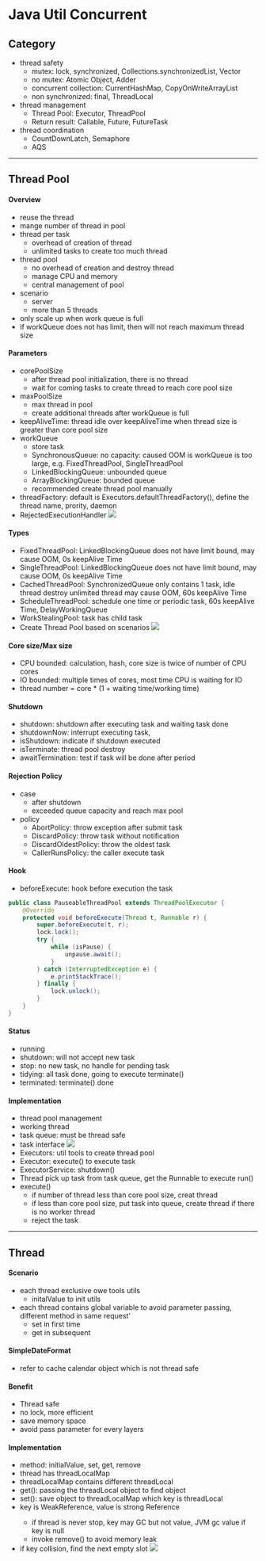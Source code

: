 # Java Util Concurrent

## Category
- thread safety
    + mutex: lock, synchronized, Collections.synchronizedList, Vector
    + no mutex: Atomic Object, Adder
    + concurrent collection: CurrentHashMap, CopyOnWriteArrayList
    + non synchronized: final, ThreadLocal
- thread management
    + Thread Pool: Executor, ThreadPool
    + Return result: Callable, Future, FutureTask
- thread coordination
    + CountDownLatch, Semaphore
    + AQS
***    
    
## Thread Pool
#### Overview
- reuse the thread
- mange number of thread in pool
- thread per task
    + overhead of creation of thread
    + unlimited tasks to create too much thread
 - thread pool
    + no overhead of creation and destroy thread
    + manage CPU and memory
    + central management of pool
- scenario
    + server
    + more than 5 threads
- only scale up when work queue is full
- if workQueue does not has limit, then will not reach maximum thread size  
#### Parameters
- corePoolSize
    + after thread pool initialization, there is no thread
    + wait for coming tasks to create thread to reach core pool size
- maxPoolSize
    + max thread in pool
    + create additional threads after workQueue is full
- keepAliveTime: thread idle over keepAliveTime when thread size is greater than core pool size
- workQueue
    + store task
    + SynchronousQueue: no capacity: caused OOM is workQueue is too large, e.g. FixedThreadPool, SingleThreadPool
    + LinkedBlockingQueue: unbounded queue
    + ArrayBlockingQueue: bounded queue
    + recommended create thread pool manually
- threadFactory: default is Executors.defaultThreadFactory(), define the thread name, prority, daemon
- RejectedExecutionHandler
![](images/Jietu20200505-233518.png)
#### Types
- FixedThreadPool: LinkedBlockingQueue does not have limit bound, may cause OOM, 0s keepAlive Time
- SingleThreadPool: LinkedBlockingQueue does not have limit bound, may cause OOM, 0s keepAlive Time
- CachedThreadPool: SynchronizedQueue only contains 1 task, idle thread destroy unlimited thread may cause OOM, 60s keepAlive Time
- ScheduleThreadPool: schedule one time or periodic task, 60s keepAlive Time, DelayWorkingQueue
- WorkStealingPool: task has child task
- Create Thread Pool based on scenarios
![](images/Jietu20200506-222612.png)
#### Core size/Max size
- CPU bounded: calculation, hash, core size is twice of number of CPU cores
- IO bounded: multiple times of cores, most time CPU is waiting for IO
- thread number = core * (1 + waiting time/working time)
#### Shutdown
- shutdown: shutdown after executing task and waiting task done
- shutdownNow: interrupt executing task, 
- isShutdown: indicate if shutdown executed
- isTerminate: thread pool destroy
- awaitTermination: test if task will be done after period
#### Rejection Policy
- case
    + after shutdown
    + exceeded queue capacity and reach max pool
- policy
    + AbortPolicy: throw exception after submit task
    + DiscardPolicy: throw task without notification
    + DiscardOldestPolicy: throw the oldest task
    + CallerRunsPolicy: the caller execute task
#### Hook
- beforeExecute: hook before execution the task
```java
public class PauseableThreadPool extends ThreadPoolExecutor {
    @Override
    protected void beforeExecute(Thread t, Runnable r) {
        super.beforeExecute(t, r);
        lock.lock();
        try {
            while (isPause) {
                unpause.await();
            }
        } catch (InterruptedException e) {
            e.printStackTrace();
        } finally {
            lock.unlock();
        }
    }
}
```
#### Status
- running
- shutdown: will not accept new task
- stop: no new task, no handle for pending task
- tidying: all task done, going to execute terminate() 
- terminated: terminate() done
#### Implementation
- thread pool management
- working thread
- task queue: must be thread safe
- task interface
![](images/Jietu20200506-232240.png)
- Executors: util tools to create thread pool
- Executor: execute() to execute task
- ExecutorService: shutdown()
- Thread pick up task from task queue, get the Runnable to execute run()
- execute()
    + if number of thread less than core pool size, creat thread
    + if less than core pool size, put task into queue, create thread if there is no worker thread
    + reject the task
***

## Thread
#### Scenario
- each thread exclusive owe tools utils
    + initalValue to init utils
- each thread contains global variable to avoid parameter passing, different method in same request'
    + set in first time
    + get in subsequent
#### SimpleDateFormat
- refer to cache calendar object which is not thread safe
#### Benefit
- Thread safe
- no lock, more efficient
- save memory space
- avoid pass parameter for every layers
#### Implementation
- method: initialValue, set, get, remove
- thread has threadLocalMap
- threadLocalMap contains different threadLocal
- get(): passing the threadLocal object to find object
- set(): save object to threadLocalMap which key is threadLocal
- key is WeakReference<ThreadLocal>, value is strong Reference
    + if thread is never stop, key may GC but not value, JVM gc value if key is null
    + invoke remove() to avoid memory leak
- if key collision, find the next empty slot
![](images/Jietu20200507-142259.png)